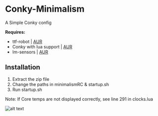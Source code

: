 # Conky-Minimalism
A Simple Conky config

**Requires:**
  * ttf-robot  |  [AUR](https://www.archlinux.org/packages/community/any/ttf-roboto/)
  * Conky with lua support | [AUR](https://aur.archlinux.org/packages/conky-lua/)
  * lm-sensors | [AUR](https://www.archlinux.org/packages/?name=lm_sensors)

## Installation
  1. Extract the zip file
  2. Change the paths in minimalismRC & startup.sh
  3. Run startup.sh

Note: If Core temps are not displayed correctly, see line 291 in clocks.lua

![alt text](https://i.imgur.com/o1LkmZd.png)
